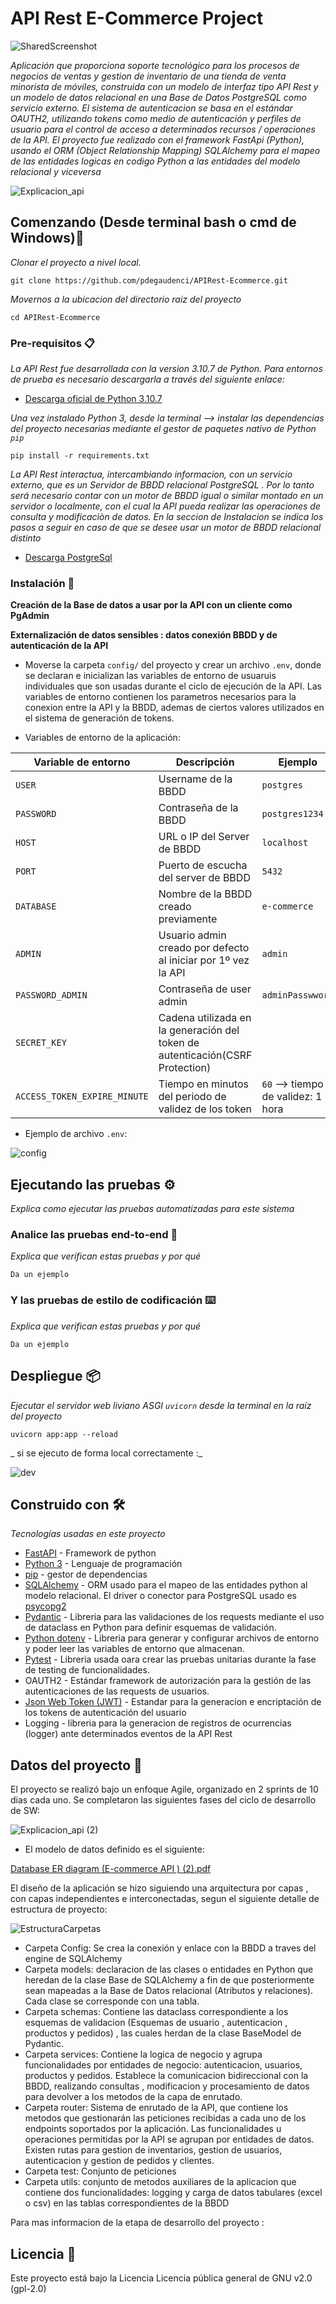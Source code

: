 # API Rest E-Commerce Project
![SharedScreenshot](https://user-images.githubusercontent.com/73450522/208239577-ff8471d0-b196-4c86-80a5-76c1c41a8731.jpg)

_Aplicación que proporciona soporte tecnológico para los procesos de negocios de ventas y gestion de inventario de una tienda de venta minorista de móviles, construida con un modelo de interfaz tipo API Rest y un modelo de datos relacional en una Base de Datos PostgreSQL como servicio externo.
El sistema de autenticacion se basa en el estándar OAUTH2, utilizando tokens como medio de autenticación y perfiles de usuario para el control de acceso a determinados recursos / operaciones de la API.
El proyecto fue realizado con el framework FastApi (Python), usando el ORM (Object Relationship Mapping) SQLAlchemy para el mapeo de las entidades logicas en codigo Python a las entidades del modelo relacional y viceversa_

![Explicacion_api](https://user-images.githubusercontent.com/73450522/208242357-f6cc8dc7-c883-4b67-879d-e6ffe0b30447.jpg)

## Comenzando (Desde terminal bash o cmd de Windows)🚀

_Clonar el proyecto a nivel local._

```
git clone https://github.com/pdegaudenci/APIRest-Ecommerce.git
```

_Movernos a la ubicacion del directorio raiz del proyecto_

```
cd APIRest-Ecommerce
```

### Pre-requisitos 📋

_La API Rest fue desarrollada con la version 3.10.7 de Python. Para entornos de prueba es necesario descargarla a través del siguiente enlace:_

* [Descarga oficial de Python 3.10.7](https://www.python.org/downloads/release/python-3107) 


_Una vez instalado Python 3, desde la terminal --> instalar las dependencias del proyecto necesarias mediante el gestor de paquetes nativo de Python `pip`_

```
pip install -r requirements.txt
```

_La API Rest interactua, intercambiando informacion, con un servicio externo, que es un Servidor de BBDD relacional PostgreSQL . Por lo tanto será necesario contar con un motor de BBDD igual o similar montado en un servidor o localmente, con el cual la API pueda realizar las operaciones de consulta y modificaciòn de datos. En la seccion de Instalacion se indica los pasos a seguir en caso de que se desee usar un motor de BBDD relacional distinto_

* [Descarga PostgreSql](https://www.postgresql.org/download/)

### Instalación 🔧

__Creación de la Base de datos a usar por la API con un cliente como PgAdmin__

__Externalización de datos sensibles : datos conexión BBDD y de autenticación de la API__

* Moverse  la carpeta `config/` del proyecto y crear un archivo `.env`, donde se declaran e inicializan las variables de entorno de usuaruis individuales que son usadas durante el ciclo de ejecución de la API. Las variables de entorno contienen los parametros necesarios para la  conexion entre la API y la BBDD, ademas de ciertos valores utilizados en el sistema de generación de tokens.

* Variables de entorno de la aplicación:

| Variable de entorno              | Descripción                                                                   |       Ejemplo                      |
|----------------------------------|-------------------------------------------------------------------------------|------------------------------------|
| `USER`                           | Username de la BBDD                                                           | `postgres`                         |
| `PASSWORD`                       | Contraseña de la BBDD                                                         | `postgres1234`                     |
| `HOST`                           | URL o IP del Server de BBDD                                                   | `localhost`                        |
| `PORT`                           | Puerto de escucha del server de BBDD                                          | `5432`                             |
| `DATABASE`                       | Nombre de la BBDD creado previamente                                          | `e-commerce`                       |
| `ADMIN`                          | Usuario admin creado por defecto al iniciar por 1º vez la API                 | `admin`                            |
| `PASSWORD_ADMIN`                 | Contraseña de user admin                                                      | `adminPasswword`                   |
| `SECRET_KEY`                     | Cadena utilizada en la generación del token de autenticación(CSRF Protection) |                                    |
| `ACCESS_TOKEN_EXPIRE_MINUTE`     | Tiempo en minutos del periodo de validez de los token                         | `60` --> tiempo de validez: 1 hora |

* Ejemplo de archivo `.env`:

![config](https://user-images.githubusercontent.com/73450522/208251275-7066fdb2-3d66-40c6-97e3-7381fbce5912.jpg)


## Ejecutando las pruebas ⚙️

_Explica como ejecutar las pruebas automatizadas para este sistema_

### Analice las pruebas end-to-end 🔩

_Explica que verifican estas pruebas y por qué_

```
Da un ejemplo
```

### Y las pruebas de estilo de codificación ⌨️

_Explica que verifican estas pruebas y por qué_

```
Da un ejemplo
```

## Despliegue 📦

_Ejecutar el servidor web liviano ASGI `uvicorn` desde la terminal en la raíz del proyecto_
```
uvicorn app:app --reload
```

_ si se ejecuto de forma local correctamente :_

![dev](https://user-images.githubusercontent.com/73450522/208251741-d3cd96dc-f4ab-460b-be71-61ea865008e1.jpg)

## Construido con 🛠️

_Tecnologías usadas en este proyecto_

* [FastAPI](https://fastapi.tiangolo.com) - Framework  de python
* [Python 3](https://docs.python.org/3/) - Lenguaje de programación
* [pip](https://pip.pypa.io/en/stable/) - gestor de dependencias
* [SQLAlchemy](https://www.sqlalchemy.org) - ORM usado para el mapeo de las entidades python al modelo relacional. El driver o conector para PostgreSQL usado es [psycopg2](https://pypi.org/project/psycopg2/)
* [Pydantic](https://docs.pydantic.dev) - Libreria para las validaciones de los requests mediante el uso de dataclass en Python para definir esquemas de validación.
* [Python dotenv](https://pypi.org/project/python-dotenv/) - Libreria para generar y configurar archivos de entorno y poder leer las variables de entorno que almacenan.
* [Pytest](https://docs.pytest.org/en/7.2.x/) - Libreria usada oara crear las pruebas unitarias durante la fase de testing de funcionalidades.
* OAUTH2 -  Estándar framework de autorización para la gestión de las autenticaciones de las requests de usuarios.
* [Json Web Token (JWT)](https://jwt.io) - Estandar para la generacion e encriptación de los tokens de autenticación del usuario 
* Logging - libreria para la generacion de registros de ocurrencias (logger) ante determinados eventos de la API Rest


## Datos del proyecto 📖

El proyecto se realizó bajo un enfoque Agile, organizado en 2 sprints de 10 dias cada uno. Se completaron las siguientes fases del ciclo de desarrollo de SW:

![Explicacion_api (2)](https://user-images.githubusercontent.com/73450522/208253273-5844fd1e-e6aa-4b99-92b0-8831926ce6d2.jpg)

* El modelo de datos definido es el siguiente:

[Database ER diagram (E-commerce API ) (2).pdf](https://github.com/pdegaudenci/APIRest-Ecommerce/files/10252235/Database.ER.diagram.E-commerce.API.2.pdf)

El diseño de la aplicación se hizo siguiendo una arquitectura por capas , con capas independientes e interconectadas, segun el siguiente detalle de estructura de proyecto:

  ![EstructuraCarpetas](https://user-images.githubusercontent.com/73450522/208253917-c44feac7-39f1-4bbc-8df8-7f2a784fb9ae.jpg)


* Carpeta Config: Se crea la conexión y enlace con la BBDD a traves del engine de SQLAlchemy
* Carpeta models: declaracion de las clases o entidades en Python que heredan de la clase Base de SQLAlchemy a fin de que posteriormente sean mapeadas a la Base de Datos relacional (Atributos y relaciones). Cada clase se corresponde con una tabla.
* Carpeta schemas: Contiene las dataclass correspondiente a los esquemas de validacion (Esquemas de usuario , autenticacion , productos y pedidos) , las cuales herdan de la clase BaseModel de Pydantic.
* Carpeta services: Contiene la logica de negocio y agrupa funcionalidades por entidades de negocio: autenticacion, usuarios, productos y pedidos. Establece la comunicacion bidireccional con la BBDD, realizando consultas , modificacion y procesamiento de datos para devolver a los metodos de la capa de enrutado.
* Carpeta router: Sistema de enrutado de la API, que contiene los metodos que gestionarán las peticiones recibidas a cada uno de los endpoints soportados por la aplicación. Las funcionalidades u operaciones permitidas por la API se agrupan por entidades de datos. Existen rutas para gestion de inventarios, gestion de usuarios, autenticacion y gestion de pedidos y clientes.
* Carpeta test: Conjunto de peticiones
* Carpeta utils: conjunto de metodos auxiliares de la aplicacion que contiene dos funcionalidades: logging y carga de datos tabulares (excel o csv) en las tablas correspondientes de la BBDD

Para mas informacion de la etapa de desarrollo del proyecto :

## Licencia 📄

Este proyecto está bajo la Licencia Licencia pública general de GNU v2.0 (gpl-2.0)
